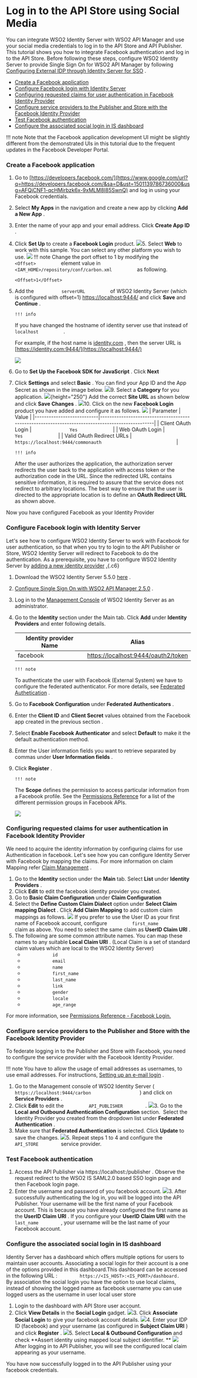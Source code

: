 # Log in to the API Store using Social Media

You can integrate WSO2 Identity Server with WSO2 API Manager and use your social media credentials to log in to the API Store and API Publisher. This tutorial shows you how to integrate Facebook authentication and log in to the API Store. Before following these steps, configure WSO2 Identity Server to provide Single Sign On for WSO2 API Manager by following [Configuring External IDP through Identity Server for SSO](https://docs.wso2.com/display/AM250/Configuring+External+IDP+through+Identity+Server+for+SSO) .

-   [Create a Facebook application](#LogintotheAPIStoreusingSocialMedia-CreateaFacebookapplication)
-   [Configure Facebook login with Identity Server](#LogintotheAPIStoreusingSocialMedia-ConfigureFacebookloginwithIdentityServer)
-   [Configuring requested claims for user authentication in Facebook Identity Provider](#LogintotheAPIStoreusingSocialMedia-ConfiguringrequestedclaimsforuserauthenticationinFacebookIdentityProvider)
-   [Configure service providers to the Publisher and Store with the Facebook Identity Provider](#LogintotheAPIStoreusingSocialMedia-ConfigureserviceproviderstothePublisherandStorewiththeFacebookIdentityProvider)
-   [Test Facebook authentication](#LogintotheAPIStoreusingSocialMedia-TestFacebookauthentication)
-   [Configure the associated social login in IS dashboard](#LogintotheAPIStoreusingSocialMedia-ConfiguretheassociatedsociallogininISdashboard)

!!! note
Note that the Facebook application development UI might be slightly different from the demonstrated UIs in this tutorial due to the frequent updates in the Facebook Developer Portal.


### Create a Facebook application

1.  Go to [https://developers.facebook.com/](https://www.google.com/url?q=https://developers.facebook.com/&sa=D&ust=1501139786736000&usg=AFQjCNF1-qcHMirbzk6x-9xMLM8I85SwnQ) and log in using your Facebook credentials.
2.  Select **My Apps** in the navigation and create a new app by clicking **Add a New App** .
3.  Enter the name of your app and your email address. Click **Create App ID** .
4.  Click **Set Up** to create a **Facebook Login** product.
    ![](attachments/103333132/103333133.png)5.  Select **Web** to work with this sample. You can select any other platform you wish to use.
    ![](attachments/103333132/103333134.png)
        !!! note
    Change the port offset to 1 by modifying the `           <Offset>          ` element value in `           <IAM_HOME>/repository/conf/carbon.xml          ` as following.

        <Offset>1</Offset>


6.  Add the `           serverURL          ` of WSO2 Identity Server (which is configured with offset=1) <https://localhost:9444/> and click **Save** and **Continue** .

        !!! info
    If you have changed the hostname of identity server use that instead of `           localhost          ` .

    For example, if the host name is [identity.com](http://identity.com/) , then the server URL is [https://identity.com:9444/](https://localhost:9444/)


    ![](attachments/103333132/103333135.png)
7.  Go to **Set Up the Facebook SDK for JavaScript** . Click **Next**
8.  Click **Settings** and select **Basic** . You can find your App ID and the App Secret as shown in the image below.
    ![](attachments/103333132/103333136.png)9.  Select a **Category** for you application.
    ![](attachments/103333132/103333137.png){height="250"} Add the correct **Site URL** as shown below and click **Save Changes** .
    ![](attachments/103333132/103333138.png)10. Click on the new **Facebook Login** product you have added and configure it as follows.
    ![](attachments/103333132/103333139.png)
    | Parameter                 | Value                                                                                           |
    |---------------------------|-------------------------------------------------------------------------------------------------|
    | Client OAuth Login        | `               Yes              `                                                              |
    | Web OAuth Login           | `               Yes              `                                                              |
    | Valid OAuth Redirect URLs | `                               https://localhost:9444/commonauth                             ` |

        !!! info
    After the user authorizes the application, the authorization server redirects the user back to the application with access token or the authorization code in the URL. Since the redirected URL contains sensitive information, it is required to assure that the service does not redirect to arbitrary locations. The best way to ensure that the user is directed to the appropriate location is to define an **OAuth Redirect URL** as shown above.


Now you have configured Facebook as your Identity Provider

### Configure Facebook login with Identity Server

Let's see how to configure WSO2 Identity Server to work with Facebook for user authentication, so that when you try to login to the API Publisher or Store, WSO2 Identity Server will redirect to Facebook to do the authentication. As a prerequisite, you have to configure WSO2 Identity Server by [adding a new identity provider](https://docs.wso2.com/display/IS560/Adding+and+Configuring+an+Identity+Provider) [.](https://www.google.com/url?q=https://docs.wso2.com/display/IS510/Configuring%2Ban%2BIdentity%2BProvider&sa=D&ust=1501139786741000&usg=AFQjCNF915u-JBkmBg_29seNjQ8dQTTudg){.c6}

1.  Download the WSO2 Identity Server 5.5.0 [here](https://wso2.com/identity-and-access-management#download) .
2.  [Configure Single Sign On with WSO2 API Manager 2.5.0](https://docs.wso2.com/display/AM250/Configuring+Identity+Server+as+IDP+for+SSO) .
3.  Log in to the [Management Console](https://docs.wso2.com/display/IS550/Getting+Started+with+the+Management+Console) of WSO2 Identity Server as an administrator.
4.  Go to the **Identity** section under the Main tab. Click **Add** under **Identity Providers** and enter following details.

    | Identity provider Name | Alias                                 |
    |------------------------|---------------------------------------|
    | facebook               | <https://localhost:9444/oauth2/token> |

        !!! note
    To authenticate the user with Facebook (External System) we have to configure the federated authenticator. For more details, see [Federated Authetication](https://docs.wso2.com/display/IS560/Federated+Authentication) .


5.  Go to **Facebook Configuration** under **Federated Authenticators** .

6.  Enter the **Client ID** and **Client Secret** values obtained from the Facebook app created in the previous section .
7.  Select **Enable Facebook Authenticator** and select **Default** to make it the default authentication method.
8.  Enter the User information fields you want to retrieve separated by commas under **User Information fields** .
9.  Click **Register** .

        !!! note
    The **Scope** defines the permission to access particular information from a Facebook profile. See the [Permissions Reference](https://developers.facebook.com/docs/facebook-login/permissions) for a list of the different permission groups in Facebook APIs.


    ![](attachments/103333132/103333140.png)
### Configuring requested claims for user authentication in Facebook Identity Provider

We need to acquire the identity information by configuring claims for use Authentication in facebook. Let's see how you can configure Identity Server with Facebook by mapping the claims. For more information on claim Mapping refer [Claim Management](https://docs.wso2.com/display/IS560/Claim+Management) .

1.  Go to the **Identity** section under the **Main** tab. Select **List** under **Identity Providers** .
2.  Click **Edit** to edit the facebook identity provider you created.
3.  Go to **Basic Claim Configuration** under **Claim Configuration**
4.  Select the **Define Custom Claim Dialect** option under **Select Claim mapping Dialect** . Click **Add Claim Mapping** to add custom claim mappings as follows.
    ![](attachments/103333132/103333146.png)    If you prefer to use the User ID as your first name of Facebook account, configure `          first_name         ` claim as above. You need to select the same claim as **UserID Claim URI** .
5.  The following are some common attribute names. You can map these names to any suitable **Local Claim URI** . (Local Claim is a set of standard claim values which are local to the WSO2 Identity Server)
    -   `            id           `
    -   `            email           `
    -   `            name           `
    -   `            first_name           `
    -   `            last_name           `
    -   `            link           `
    -   `            gender           `
    -   `            locale           `
    -   `            age_range           `

For more information, see [Permissions Reference - Facebook Login.](https://developers.facebook.com/docs/facebook-login/permissions/v2.0)

### Configure service providers to the Publisher and Store with the Facebook Identity Provider

To federate logging in to the Publisher and Store with Facebook, you need to configure the service provider with the Facebook Identity Provider.

!!! note
You have to allow the usage of email addresses as usernames, to use email addresses. For instructions, [Setting up an e-mail login](https://docs.wso2.com/display/AM250/Maintaining+Logins+and+Passwords#MaintainingLoginsandPasswords-emaillogin) .


1.  Go to the Management console of WSO2 Identity Server ( `                     https://localhost:9444/carbon                   ` ) and click on **Service Providers** .
2.  Click **Edit** to edit the `          API_PUBLISHER         ` .
    ![](attachments/103333132/103333147.png)3.  Go to the **Local and Outbound Authentication Configuration** section.  Select the Identity Provider you created from the dropdown list under **Federated Authentication** .
4.  Make sure that **Federated Authentication** is selected. Click **Update** to save the changes.
    ![](attachments/103333132/103333148.png)5.  Repeat steps 1 to 4 and configure the `          API_STORE         ` service provider.

### Test Facebook authentication

1.  Access the API Publisher via https://localhost:/publisher . Observe the request redirect to the WSO2 IS SAML2.0 based SSO login page and then Facebook login page.
2.  Enter the username and password of you facebook account.
    ![](attachments/103333132/103333149.png)3.  After successfully authenticating the log in, you will be logged into the API Publisher. Your username will be the first name of your Facebook account. This is because you have already configured the first name as the **UserID Claim URI** .
    If you configure your **UserID Claim URI** with the `          last_name         ` , your username will be the last name of your Facebook account.

### Configure the associated social login in IS dashboard

Identity Server has a dashboard which offers multiple options for users to maintain user accounts. Associating a social login for their account is a one of the options provided in this dashboard.This dashboard can be accessed in the following URL : `         https://<IS_HOST>:<IS_PORT>/dashboard.        ` By association the social login you have the option to use local claims, instead of showing the logged name as facebook username you can use logged users as the username in user local user store

1.  Login to the dashboard with API Store user account.
2.  Click **View Details** in the **Social Login** gadget.
    ![](attachments/103333132/103333150.png)3.  Click **Associate Social Login** to give your facebook account details.
    ![](attachments/103333132/103333151.png)4.  Enter your IDP ID (facebook) and your username (as configured in **Subject Claim URI** ) and click **Register** .
    ![](attachments/103333132/103333152.png)5.  Select **Local & Outbound Configuration** and check **Assert identity using mapped local subject identifier.
    ** ![](attachments/103333132/103333153.png)
After logging in to API Publisher, you will see the configured local claim appearing as your username.

You have now successfully logged in to the API Publisher using your facebook credentials.
